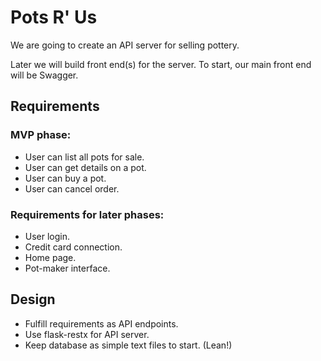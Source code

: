 # Pots R' Us

We are going to create an API server for selling pottery.

Later we will build front end(s) for the server. To start, our main front end
will be Swagger.

## Requirements

### MVP phase:

- User can list all pots for sale.
- User can get details on a pot.
- User can buy a pot.
- User can cancel order.

### Requirements for later phases:

- User login.
- Credit card connection.
- Home page.
- Pot-maker interface.

## Design

- Fulfill requirements as API endpoints.
- Use flask-restx for API server.
- Keep database as simple text files to start. (Lean!)


